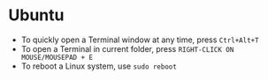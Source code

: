   # Ubuntu

- To quickly open a Terminal window at any time, press `Ctrl+Alt+T`
- To open a Terminal in current folder, press `RIGHT-CLICK ON MOUSE/MOUSEPAD + E`
- To reboot a Linux system, use `sudo reboot`
